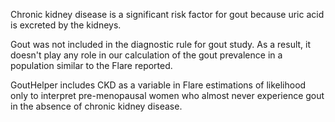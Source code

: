 Chronic kidney disease is a significant risk factor for gout because uric acid is excreted by the kidneys.

Gout was not included in the diagnostic rule for gout study. As a result, it doesn't play any role in our calculation of the gout prevalence in a population similar to the Flare reported.

GoutHelper includes CKD as a variable in Flare estimations of likelihood only to interpret pre-menopausal women who almost never experience gout in the absence of chronic kidney disease.
